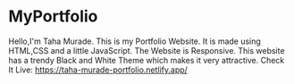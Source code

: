# MyPortfolio
Hello,I'm Taha Murade. This is my Portfolio Website. 
It is made using HTML,CSS and a little JavaScript. The Website is Responsive.
This website has a trendy Black and White Theme which makes it very attractive.
Check It Live: https://taha-murade-portfolio.netlify.app/
